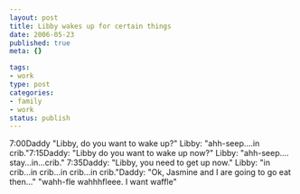 ```yaml
--- 
layout: post
title: Libby wakes up for certain things
date: 2006-05-23
published: true
meta: {}

tags: 
- work
type: post
categories: 
- family
- work
status: publish
---
```



7:00Daddy "Libby, do you want to wake up?" Libby: "ahh-seep....in crib."7:15Daddy: "Libby do you want to wake up now?" Libby: "ahh-seep.... stay...in...crib." 7:35Daddy: "Libby, you need to get up now." Libby: "in crib...in crib...in crib...in crib."Daddy: "Ok, Jasmine and I are going to go eat then..." "wahh-fle wahhhfleee. I want waffle"


